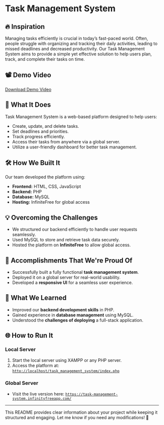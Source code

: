 
# Task Management System  

## 🔥 Inspiration  
Managing tasks efficiently is crucial in today’s fast-paced world. Often, people struggle with organizing and tracking their daily activities, leading to missed deadlines and decreased productivity. Our Task Management System aims to provide a simple yet effective solution to help users plan, track, and complete their tasks on time.  
## 📽 Demo Video
[Download Demo Video](task_management_system_demo.mp4)

## 🚀 What It Does  
Task Management System is a web-based platform designed to help users:  
- Create, update, and delete tasks.  
- Set deadlines and priorities.  
- Track progress efficiently.  
- Access their tasks from anywhere via a global server.  
- Utilize a user-friendly dashboard for better task management.  

## 🛠️ How We Built It  
Our team developed the platform using:  
- **Frontend:** HTML, CSS, JavaScript  
- **Backend:** PHP  
- **Database:** MySQL  
- **Hosting:** InfiniteFree for global access  

## 💡 Overcoming the Challenges  
- We structured our backend efficiently to handle user requests seamlessly.  
- Used MySQL to store and retrieve task data securely.  
- Hosted the platform on **InfiniteFree** to allow global access.  

## 🎯 Accomplishments That We're Proud Of  
- Successfully built a fully functional **task management system**.  
- Deployed it on a global server for real-world usability.  
- Developed a **responsive UI** for a seamless user experience.  

## 📖 What We Learned  
- Improved our **backend development skills** in PHP.  
- Gained experience in **database management** using MySQL.  
- Understood the **challenges of deploying** a full-stack application.  

## 🌐 How to Run It  
### **Local Server**  
1. Start the local server using XAMPP or any PHP server.  
2. Access the platform at: [`http://localhost/task_management_system/index.php`](http://localhost/task_management_system/index.php)  

### **Global Server**  
- Visit the live version here: [`https://task-management-system.infinityfreeapp.com/`](https://task-management-system.infinityfreeapp.com/)  

---

This README provides clear information about your project while keeping it structured and engaging. Let me know if you need any modifications! 🚀
